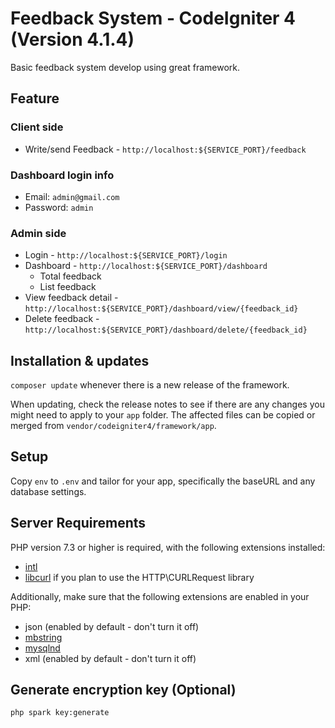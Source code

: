 # Feedback System - CodeIgniter 4 (Version 4.1.4)

Basic feedback system develop using great framework.

## Feature

### Client side

- Write/send Feedback - `http://localhost:${SERVICE_PORT}/feedback`

### Dashboard login info

- Email: `admin@gmail.com`
- Password: `admin`

### Admin side

- Login - `http://localhost:${SERVICE_PORT}/login`
- Dashboard - `http://localhost:${SERVICE_PORT}/dashboard`
  - Total feedback
  - List feedback
- View feedback detail - `http://localhost:${SERVICE_PORT}/dashboard/view/{feedback_id}`
- Delete feedback - `http://localhost:${SERVICE_PORT}/dashboard/delete/{feedback_id}`

## Installation & updates

`composer update`
whenever there is a new release of the framework.

When updating, check the release notes to see if there are any changes you might need to apply
to your `app` folder. The affected files can be copied or merged from
`vendor/codeigniter4/framework/app`.

## Setup

Copy `env` to `.env` and tailor for your app, specifically the baseURL
and any database settings.

## Server Requirements

PHP version 7.3 or higher is required, with the following extensions installed:

- [intl](http://php.net/manual/en/intl.requirements.php)
- [libcurl](http://php.net/manual/en/curl.requirements.php) if you plan to use the HTTP\CURLRequest library

Additionally, make sure that the following extensions are enabled in your PHP:

- json (enabled by default - don't turn it off)
- [mbstring](http://php.net/manual/en/mbstring.installation.php)
- [mysqlnd](http://php.net/manual/en/mysqlnd.install.php)
- xml (enabled by default - don't turn it off)

## Generate encryption key (Optional)

`php spark key:generate`
